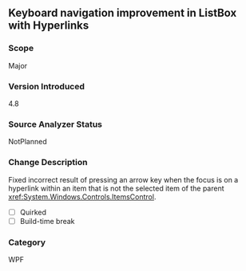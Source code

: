 ## Keyboard navigation improvement in ListBox with Hyperlinks

### Scope
Major

### Version Introduced
4.8

### Source Analyzer Status
NotPlanned

### Change Description
Fixed incorrect result of pressing an arrow key when the focus is on a hyperlink within an item that is not the selected item of the parent <xref:System.Windows.Controls.ItemsControl>.

- [ ] Quirked
- [ ] Build-time break

### Category
WPF

<!--
    ### Original Bug
        405208
-->
